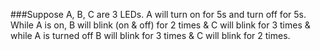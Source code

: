 
###Suppose A, B, C are 3 LEDs. A will turn on for 5s and turn off for 5s. While A is on, B will blink (on &amp; off) for 2 times &amp; C will blink for 3 times &amp; while A is turned off B will blink for 3 times &amp; C will blink for 2 times.
